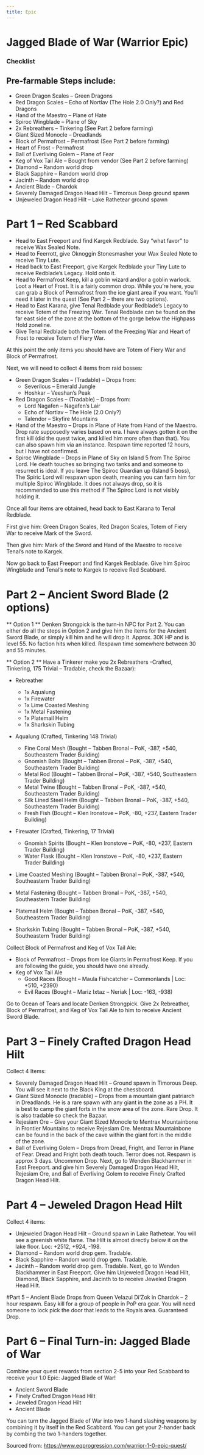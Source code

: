 ```yaml
---
title: Epic
---
```


# Jagged Blade of War (Warrior Epic)

### Checklist

## Pre-farmable Steps include:
- Green Dragon Scales – Green Dragons
- Red Dragon Scales – Echo of Nortlav (The Hole 2.0 Only?) and Red Dragons
- Hand of the Maestro – Plane of Hate
- Spiroc Wingblade – Plane of Sky
- 2x Rebreathers – Tinkering (See Part 2 before farming)
- Giant Sized Monocle – Dreadlands
- Block of Permafrost – Permafrost (See Part 2 before farming)
- Heart of Frost – Permafrost
- Ball of Everliving Golem – Plane of Fear
- Keg of Vox Tail Ale – Bought from vendor (See Part 2 before farming)
- Diamond – Random world drop
- Black Sapphire – Random world drop
- Jacinth – Random world drop
- Ancient Blade – Chardok
- Severely Damaged Dragon Head Hilt – Timorous Deep ground spawn
- Unjeweled Dragon Head Hilt – Lake Rathetear ground spawn

# Part 1 – Red Scabbard
- Head to East Freeport and find Kargek Redblade. Say “what favor” to receive Wax Sealed Note.
- Head to Feerrott, give Oknoggin Stonesmasher your Wax Sealed Note to receive Tiny Lute.
- Head back to East Freeport, give Kargek Redblade your Tiny Lute to receive Redblade’s Legacy. Hold onto it.
- Head to Permafrost Keep, kill a goblin wizard and/or a goblin warlock. Loot a Heart of Frost. It is a fairly common drop. While you’re here, you can grab a Block of Permafrost from the ice giant area if you want. You’ll need it later in the quest (See Part 2 – there are two options).
- Head to East Karana, give Tenal Redblade your Redblade’s Legacy to receive Totem of the Freezing War. Tenal Redblade can be found on the far east side of the zone at the bottom of the gorge below the Highpass Hold zoneline.
- Give Tenal Redblade both the Totem of the Freezing War and Heart of Frost to receive Totem of Fiery War.

At this point the only items you should have are Totem of Fiery War and Block of Permafrost.

Next, we will need to  collect 4 items from raid bosses:
- Green Dragon Scales – (Tradable) – Drops from:
  - Severilous – Emerald Jungle
  - Hoshkar – Veeshan’s Peak
- Red Dragon Scales – (Tradable) – Drops from:
  - Lord Nagafen – Nagafen’s Lair
  - Echo of Nortlav – The Hole (2.0 Only?)
  - Talendor – Skyfire Mountains
- Hand of the Maestro – Drops in Plane of Hate from Hand of the Maestro. Drop rate supposedly varies based on era. I have always gotten it on the first kill (did the quest twice, and killed him more often than that). You can also spawn him via an instance. Respawn time reported 12 hours, but I have not confirmed.
- Spiroc Wingblade – Drops in Plane of Sky on Island 5 from The Spiroc Lord. He death touches so bringing two tanks and and someone to resurrect is ideal. If you leave The Spiroc Guardian up (Island 5 boss), The Spiric Lord will respawn upon death, meaning you can farm him for multiple Spiroc Wingblade. It does not always drop, so it is recommended to use this method if The Spiroc Lord is not visibly holding it.

Once all four items are obtained, head back to East Karana to Tenal Redblade.

First give him: Green Dragon Scales, Red Dragon Scales, Totem of Fiery War to receive Mark of the Sword.

Then give him: Mark of the Sword and Hand of the Maestro to receive Tenal’s note to Kargek.

Now go back to East Freeport and find Kargek Redblade. Give him Spiroc Wingblade and Tenal’s note to Kargek to receive Red Scabbard.

# Part 2 – Ancient Sword Blade (2 options)

** Option 1 **
Denken Strongpick is the turn-in NPC for Part 2. You can either do all the steps in Option 2 and  give him the items for the Ancient Sword Blade, or simply kill him and he will drop it. Approx. 30K HP and is level 55. No faction hits when killed. Respawn time somewhere between 30 and 55 minutes.

** Option 2 **
Have a Tinkerer make you 2x Rebreathers -Crafted, Tinkering, 175 Trivial – Tradable, check the Bazaar):
- Rebreather
  - 1x Aqualung
  - 1x Firewater
  - 1x Lime Coasted Meshing
  - 1x Metal Fastening
  - 1x Platemail Helm
  - 1x Sharkskin Tubing

- Aqualung (Crafted, Tinkering 148 Trivial)
  - Fine Coral Mesh (Bought – Tabben Bronal – PoK, -387, +540, Southeastern Trader Building)
  - Gnomish Bolts (Bought – Tabben Bronal – PoK, -387, +540, Southeastern Trader Building)
  - Metal Rod (Bought – Tabben Bronal – PoK, -387, +540, Southeastern Trader Building)
  - Metal Twine (Bought – Tabben Bronal – PoK, -387, +540, Southeastern Trader Building)
  - Silk Lined Steel Helm (Bought – Tabben Bronal – PoK, -387, +540, Southeastern Trader Building)
  - Fresh Fish (Bought – Klen Ironstove – PoK, -80, +237, Eastern Trader Building)
- Firewater (Crafted, Tinkering, 17 Trivial)
  - Gnomish Spirits (Bought – Klen Ironstove – PoK, -80, +237, Eastern Trader Building)
  - Water Flask (Bought – Klen Ironstove – PoK, -80, +237, Eastern Trader Building)
- Lime Coasted Meshing (Bought – Tabben Bronal – PoK, -387, +540, Southeastern Trader Building)
- Metal Fastening (Bought – Tabben Bronal – PoK, -387, +540, Southeastern Trader Building)
- Platemail Helm (Bought – Tabben Bronal – PoK, -387, +540, Southeastern Trader Building)
- Sharkskin Tubing (Bought – Tabben Bronal – PoK, -387, +540, Southeastern Trader Building)

Collect Block of Permafrost and Keg of Vox Tail Ale:
- Block of Permafrost – Drops from Ice Giants in Permafrost Keep. If you are following the guide, you should have one already.
- Keg of Vox Tail Ale
  - Good Races (Bought – Maula Fishcatcher – Commonlands | Loc: +510, +2390)
  - Evil Races (Bought – Mariz Ixtaz – Neriak | Loc: -163, -938)

Go to Ocean of Tears and locate Denken Strongpick. Give 2x Rebreather, Block of Permafrost, and Keg of Vox Tail Ale to him to receive  Ancient Sword Blade.

# Part 3 – Finely Crafted Dragon Head Hilt
Collect 4 Items:
- Severely Damaged Dragon Head Hilt – Ground spawn in Timorous Deep. You will see it next to the Black King at the chessboard.
- Giant Sized Monocle (tradable) – Drops from a mountain giant patriarch in Dreadlands. He is a rare spawn with any giant in the zone as a PH. It is best to camp the giant forts in the snow area of the zone. Rare Drop. It is also tradable so check the Bazaar.
- Rejesiam Ore – Give your Giant Sized Monocle to Mentrax Mountainbone in Frontier Mountains to receive Rejesiam Ore. Mentrax Mountainbone can be found in the back of the cave within the giant fort in the middle of the zone.
- Ball of Everliving Golem – Drops from Dread, Fright, and Terror in Plane of Fear. Dread and Fright both death touch. Terror does not. Respawn is approx 3 days. Uncommon Drop.
Next, go to Wenden Blackhammer in East Freeport. and give him Severely Damaged Dragon Head Hilt,  Rejesiam Ore, and Ball of Everliving Golem to receive Finely Crafted Dragon Head Hilt.

# Part 4 – Jeweled Dragon Head Hilt
Collect 4 items:
- Unjeweled Dragon Head Hilt – Ground spawn in Lake Rathetear. You will see a greenish white flame. The Hilt is almost directly below it on the lake floor. Loc: +2512, +924, -198.
- Diamond – Random world drop gem. Tradable.
- Black Sapphire – Random world drop gem. Tradable.
- Jacinth – Random world drop gem. Tradable.
Next, go to Wenden Blackhammer in East Freeport. Give him Unjeweled Dragon Head Hilt, Diamond,  Black Sapphire, and Jacinth to to receive Jeweled Dragon Head Hilt.

#Part 5 – Ancient Blade
Drops from Queen Velazul Di’Zok in Chardok – 2 hour respawn. Easy kill for a group of people in PoP era gear. You will need someone to lock pick the door that leads to the Royals area. Guaranteed Drop.

# Part 6 – Final Turn-in: Jagged Blade of War
Combine your quest rewards from section 2-5 into your Red Scabbard to receive your 1.0 Epic: Jagged Blade of War!
- Ancient Sword Blade
- Finely Crafted Dragon Head Hilt
- Jeweled Dragon Head Hilt
- Ancient Blade

You can turn the  Jagged Blade of War into two 1-hand slashing weapons by combining it by itself in the Red Scabbard. You can get your 2-hander back by combing the two 1-handers together.

Sourced from: https://www.eqprogression.com/warrior-1-0-epic-quest/
